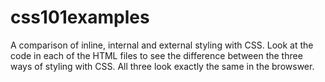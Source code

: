# css101examples
A comparison of inline, internal and external styling with CSS. Look at the code in each of the HTML files to see the difference between the three ways of styling with CSS. All three look exactly the same in the browswer. 
